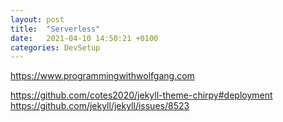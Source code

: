 ```yaml
---
layout: post
title:  "Serverless"
date:   2021-04-10 14:50:21 +0100
categories: DevSetup
---
```


https://www.programmingwithwolfgang.com 

https://github.com/cotes2020/jekyll-theme-chirpy#deployment 
https://github.com/jekyll/jekyll/issues/8523 

